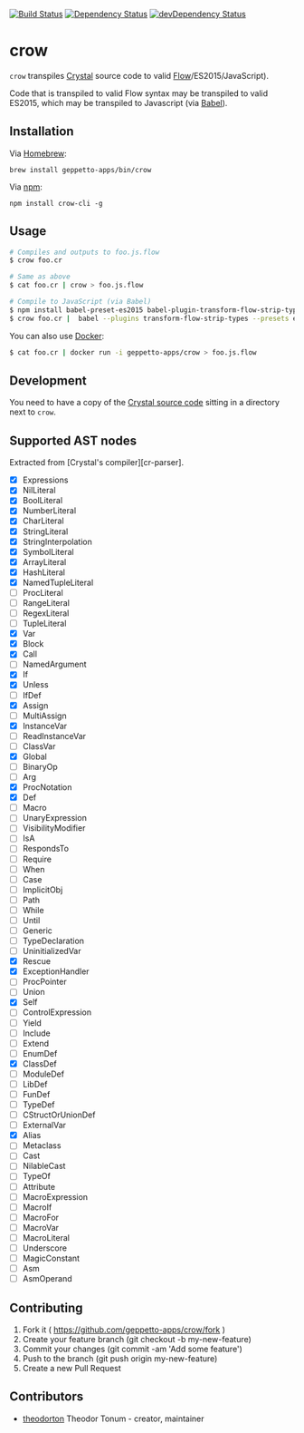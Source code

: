 [![Build Status](http://ci.geppetto.no/api/badges/geppetto-apps/crow/status.svg)](http://ci.geppetto.no/geppetto-apps/crow)
[![Dependency Status](https://shards.rocks/badge/github/geppetto-apps/crow/status.svg)](https://shards.rocks/github/geppetto-apps/crow)
[![devDependency Status](https://shards.rocks/badge/github/geppetto-apps/crow/dev_status.svg)](https://shards.rocks/github/geppetto-apps/crow)

# crow

`crow` transpiles [Crystal][cr] source code to valid [Flow][flow]/ES2015/JavaScript).

Code that is transpiled to valid Flow syntax may be transpiled to valid ES2015,
which may be transpiled to Javascript (via [Babel][babel]).

## Installation

Via [Homebrew][brew]:

```
brew install geppetto-apps/bin/crow
```

Via [npm][npm]:

```
npm install crow-cli -g
```

## Usage

```sh
# Compiles and outputs to foo.js.flow
$ crow foo.cr

# Same as above
$ cat foo.cr | crow > foo.js.flow

# Compile to JavaScript (via Babel)
$ npm install babel-preset-es2015 babel-plugin-transform-flow-strip-types
$ crow foo.cr |  babel --plugins transform-flow-strip-types --presets es2015
```

You can also use [Docker][docker]:

```sh
$ cat foo.cr | docker run -i geppetto-apps/crow > foo.js.flow
```

## Development

You need to have a copy of the [Crystal source code][cr-src] sitting in a directory
next to `crow`.

## Supported AST nodes

Extracted from [Crystal's compiler][cr-parser].

- [x] Expressions
- [x] NilLiteral
- [x] BoolLiteral
- [x] NumberLiteral
- [x] CharLiteral
- [x] StringLiteral
- [x] StringInterpolation
- [x] SymbolLiteral
- [x] ArrayLiteral
- [x] HashLiteral
- [x] NamedTupleLiteral
- [ ] ProcLiteral
- [ ] RangeLiteral
- [ ] RegexLiteral
- [ ] TupleLiteral
- [x] Var
- [x] Block
- [x] Call
- [ ] NamedArgument
- [x] If
- [x] Unless
- [ ] IfDef
- [x] Assign
- [ ] MultiAssign
- [x] InstanceVar
- [ ] ReadInstanceVar
- [ ] ClassVar
- [x] Global
- [ ] BinaryOp
- [ ] Arg
- [x] ProcNotation
- [x] Def
- [ ] Macro
- [ ] UnaryExpression
- [ ] VisibilityModifier
- [ ] IsA
- [ ] RespondsTo
- [ ] Require
- [ ] When
- [ ] Case
- [ ] ImplicitObj
- [ ] Path
- [ ] While
- [ ] Until
- [ ] Generic
- [ ] TypeDeclaration
- [ ] UninitializedVar
- [x] Rescue
- [x] ExceptionHandler
- [ ] ProcPointer
- [ ] Union
- [x] Self
- [ ] ControlExpression
- [ ] Yield
- [ ] Include
- [ ] Extend
- [ ] EnumDef
- [x] ClassDef
- [ ] ModuleDef
- [ ] LibDef
- [ ] FunDef
- [ ] TypeDef
- [ ] CStructOrUnionDef
- [ ] ExternalVar
- [x] Alias
- [ ] Metaclass
- [ ] Cast
- [ ] NilableCast
- [ ] TypeOf
- [ ] Attribute
- [ ] MacroExpression
- [ ] MacroIf
- [ ] MacroFor
- [ ] MacroVar
- [ ] MacroLiteral
- [ ] Underscore
- [ ] MagicConstant
- [ ] Asm
- [ ] AsmOperand

## Contributing

1. Fork it ( https://github.com/geppetto-apps/crow/fork )
2. Create your feature branch (git checkout -b my-new-feature)
3. Commit your changes (git commit -am 'Add some feature')
4. Push to the branch (git push origin my-new-feature)
5. Create a new Pull Request

## Contributors

- [theodorton](https://github.com/theodorton) Theodor Tonum - creator, maintainer

[cr]: https://crystal-lang.org/
[cr-src]: https://github.com/crystal-lang/crystal
[cr-syntax]: https://github.com/crystal-lang/crystal/blob/master/src/compiler/crystal/syntax/ast.cr
[docker]: https://www.docker.com/
[flow]: https://flowtype.org/
[babel]: https://babeljs.io/
[npm]: https://www.npmjs.com
[brew]: http://brew.sh/
